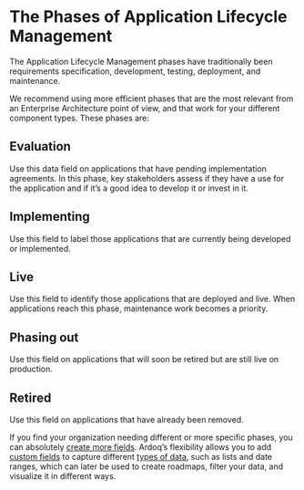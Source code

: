 # The Phases of Application Lifecycle Management

The Application Lifecycle Management phases have traditionally been requirements specification, development, testing, deployment, and maintenance.

We recommend using more efficient phases that are the most relevant from an Enterprise Architecture point of view, and that work for your different component types. These phases are:

## Evaluation

Use this data field on applications that have pending implementation agreements. In this phase, key stakeholders assess if they have a use for the application and if it’s a good idea to develop it or invest in it.

## Implementing

Use this field to label those applications that are currently being developed or implemented.

## Live

Use this field to identify those applications that are deployed and live. When applications reach this phase, maintenance work becomes a priority.

## Phasing out

Use this field on applications that will soon be retired but are still live on production.

## Retired

Use this field on applications that have already been removed.

If you find your organization needing different or more specific phases, you can absolutely [create more fields](https://help.ardoq.com/en/articles/44183-add-and-manage-fields). Ardoq’s flexibility allows you to add [custom fields](https://help.ardoq.com/en/articles/44174-use-custom-fields-to-enable-data-informed-decisions) to capture different [types of data](https://help.ardoq.com/en/articles/44158-what-is-a-field#h_868913e57d), such as lists and date ranges, which can later be used to create roadmaps, filter your data, and visualize it in different ways.